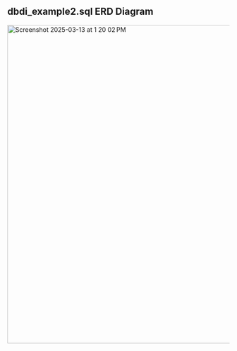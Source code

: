 ## dbdi_example2.sql ERD Diagram

<img width="720" alt="Screenshot 2025-03-13 at 1 20 02 PM" src="https://github.com/user-attachments/assets/7629eb61-069a-42d0-8b25-384f969b9f62" />

